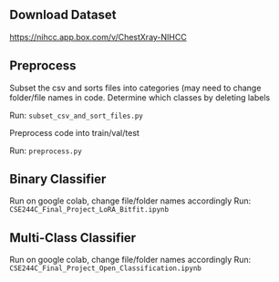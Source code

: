 ## Download Dataset
https://nihcc.app.box.com/v/ChestXray-NIHCC

## Preprocess 
Subset the csv and sorts files into categories (may need to change folder/file names in code.
Determine which classes by deleting labels 

Run: ```subset_csv_and_sort_files.py```

Preprocess code into train/val/test

Run: ```preprocess.py```

## Binary Classifier
Run on google colab, change file/folder names accordingly
Run: ```CSE244C_Final_Project_LoRA_Bitfit.ipynb```

## Multi-Class Classifier
Run on google colab, change file/folder names accordingly
Run: ```CSE244C_Final_Project_Open_Classification.ipynb```
